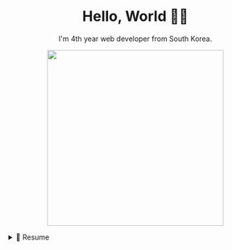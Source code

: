 <h1 align='center'>
  Hello, World 👨‍💻
</h1>

<p align='center'>
  I'm 4th year web developer from South Korea.
</p>


<p align='center'>
  <a href="#"><img src="https://github-readme-stats.vercel.app/api?username=jhg1126q&show_icons=true&count_private=true&theme=dark" width="350"></a>
</p>


<details>
  <summary>📃 Resume</summary>


## Education

- 📖 **Web Development**\
📆 2012 - 2016\
📍 **Sejong University** - Seoul, South Korea

## Experience

<img align="right" src="https://img.shields.io/badge/Spring-6DB33F?style=for-the-badge&logo=spring&logoColor=white" />
<img align="right" src="https://img.shields.io/badge/JavaScript-323330?style=for-the-badge&logo=javascript&logoColor=F7DF1E" />

- 👨‍💻 **Web Developer**\
📆 2023 - moment\
📍 **Twosonsoft** - Seoul, South Korea

<img align="right" src="https://img.shields.io/badge/Spring-6DB33F?style=for-the-badge&logo=spring&logoColor=white" />
<img align="right" src="https://img.shields.io/badge/JavaScript-323330?style=for-the-badge&logo=javascript&logoColor=F7DF1E" />

- 👨‍💻 **Web Developer**\
📆 2022 - 2023\
📍 **DreamAnt** - Seoul, South Korea

<img align="right" src="https://img.shields.io/badge/Spring-6DB33F?style=for-the-badge&logo=spring&logoColor=white" />
<img align="right" src="https://img.shields.io/badge/JavaScript-323330?style=for-the-badge&logo=javascript&logoColor=F7DF1E" />

- 👨‍💻 **Web Developer**\
📆 2020 - 2022\
📍 **Twosonsoft** - Seoul, South Korea

</details>


  
